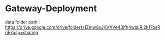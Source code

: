 # Gateway-Deployment
data folder path : https://drive.google.com/drive/folders/1Zmw8xJKVXVe43ifh4wbLRi2k17osRriE?usp=sharing
